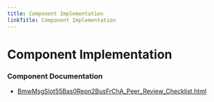 ```yaml
---
title: Component Implementation
linkTitle: Component Implementation
---
```


# Component Implementation
### Component Documentation

- [BmwMsgSlot55Bas0Repn2BusFrChA_Peer_Review_Checklist.html](doc/BmwMsgSlot55Bas0Repn2BusFrChA_Peer_Review_Checklist.html)

